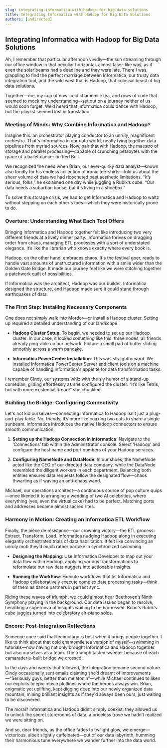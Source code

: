 ```yaml
---
slug: integrating-informatica-with-hadoop-for-big-data-solutions
title: Integrating Informatica with Hadoop for Big Data Solutions
authors: [undirected]
---
```



## Integrating Informatica with Hadoop for Big Data Solutions

Ah, I remember that particular afternoon vividly—the sun streaming through our office window in that peculiar horizontal, almost laser-like way, as if even the solar beams had a deadline and they were late. There I was, grappling to find the perfect marriage between Informatica, our trusty data integration tool, and the wild west that is Hadoop, that colossal beast of big data solutions.

Together—me, my cup of now-cold chamomile tea, and rows of code that seemed to mock my understanding—set out on a journey neither of us would soon forget. We’d heard that Informatica could dance with Hadoop, but the playlist seemed lost in translation.

### Meeting of Minds: Why Combine Informatica and Hadoop?

Imagine this: an orchestrator playing conductor to an unruly, magnificent orchestra. That's Informatica in our data world, neatly tying together data pipelines from myriad sources. Now, pair that with Hadoop, the maestro of storage and parallel processing—capable of crunching petabytes with the grace of a ballet dancer on Red Bull.

We recognized the need when Brian, our ever-quirky data analyst—known also fondly for his endless collection of ironic tee-shirts—told us about the sheer volume of data we had ricocheted past aesthetic limitations. “It’s serious, folks,” he exclaimed one day while juggling a Rubik’s cube. “Our data needs a suburban house, but it's living in a shoebox.”

To solve this storage crisis, we had to get Informatica and Hadoop to waltz without stepping on each other's toes—which they were historically prone to do.

### Overture: Understanding What Each Tool Offers

Bringing Informatica and Hadoop together felt like introducing two very different friends at a lively dinner party. Informatica thrives on dragging order from chaos, managing ETL processes with a sort of understated elegance. It’s like the librarian who knows exactly where every book is.

Hadoop, on the other hand, embraces chaos. It's the festival goer, ready to handle vast amounts of unstructured information with a smile wider than the Golden Gate Bridge. It made our journey feel like we were stitching together a patchwork quilt of possibilities.

If Informatica was the architect, Hadoop was our builder. Informatica designed the structure, and Hadoop made sure it could stand through earthquakes of data.

### The First Step: Installing Necessary Components

One does not simply walk into Mordor—or install a Hadoop cluster. Setting up required a detailed understanding of our landscape.

- **Hadoop Cluster Setup**: To begin, we needed to set up our Hadoop cluster. In our case, it looked something like this: three nodes, all friends already ping-able on our network. Picture a small pad of butter sliding smoothly across a warm pancake.
  
- **Informatica PowerCenter Installation**: This was straightforward. We installed Informatica PowerCenter Server and client tools on a machine capable of handling Informatica's appetite for data transformation tasks.

I remember Cindy, our systems whiz with the sly humor of a stand-up comedian, gliding effortlessly as she configured the cluster. “It’s like Tetris, but with more existential dread!” she chuckled.

### Building the Bridge: Configuring Connectivity

Let's not kid ourselves—connecting Informatica to Hadoop isn’t just a plug-and-play fable. No, friends, it’s more like coaxing two cats to share a single sunbeam. Informatica introduces the native Hadoop connectors to ensure smooth communication.

1. **Setting up the Hadoop Connection in Informatica**: Navigate to the ‘Connections’ tab within the Administrator console. Select ‘Hadoop’ and configure the host name and port numbers of your Hadoop services.

2. **Configuring NameNode and DataNode**: In our shoes, the NameNode acted like the CEO of our directed data company, while the DataNode resembled the diligent workers in each department. Balancing both entities ensures data requests follow the designated flow—chaos thwarting as if waving an anti-chaos wand.

Michael, our operations architect—a continuous source of pop culture quips—once likened it to arranging a wedding of two AI celebrities, where everything (yes, even the virtual cake) had to be perfect. Matching ports and addresses became almost sacred rites.

### Harmony in Motion: Creating an Informatica ETL Workflow

Finally, the pièce de résistance—our crowning victory—the ETL process: Extract, Transform, Load. Informatica nudging Hadoop along in executing elegantly orchestrated trials of data habilitation. It felt like convincing an unruly mob they’d much rather partake in synchronized swimming.

- **Designing the Mapping**: Use Informatica Developer to map out your data flow within Hadoop, applying various transformations to reformulate our raw data nuggets into actionable insights.

- **Running the Workflow**: Execute workflows that let Informatica and Hadoop collaboratively execute complex data processing tasks—think of them as dance partners in perfect sync.

Riding these waves of triumph, we could almost hear Beethoven’s Ninth Symphony playing in the background. Our data issues began to resolve, heralding a supernova of insights waiting to be harnessed. Brian's Rubik’s cube juggles turned into celebratory air-piano solos.

### Encore: Post-Integration Reflections

Someone once said that technology is best when it brings people together. I like to think about that cold chamomile tea version of myself—swimming in tutorials—now having not only brought Informatica and Hadoop together but also ourselves as a team. The triumph tasted sweeter because of each camaraderie-built bridge we crossed.

In the days and weeks that followed, the integration became second nature. Cindy occasionally sent emails claiming she’d dreamt of improvements—“Seriously guys, better than melatonin”—while Michael continued to liken our exploits to epic movie plotlines where the heroes always win. Brian, enigmatic yet uplifting, kept digging deep into our newly organized data mountain, mining brilliant insights as if they'd always been ours, just waiting to be discovered.

The moral? Informatica and Hadoop didn’t simply coexist; they allowed us to unlock the secret storerooms of data, a priceless trove we hadn’t realized we were sitting on.

And so, dear friends, as the office fades to twilight glow, we emerge—victorious, albeit slightly caffeinated—out of our data labyrinth, humming their harmonious tune everywhere we wander further into the data world.
